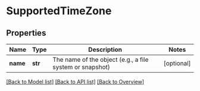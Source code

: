 # SupportedTimeZone

## Properties
Name | Type | Description | Notes
------------ | ------------- | ------------- | -------------
**name** | **str** | The name of the object (e.g., a file system or snapshot) | [optional] 

[[Back to Model list]](index.md#documentation-for-models) [[Back to API list]](index.md#endpoint-properties) [[Back to Overview]](index.md)


